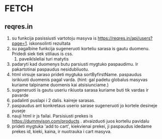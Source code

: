 # FETCH

## reqres.in

1. su funkcija pasissiusti vartotoju masyva is https://reqres.in/api/users?page=1. iskonsolinti rezultata
2. su pagalbine funkcija sugeneruoti korteliu sarasa is gautu duomenu. Pridedi siek tiek stiliaus is css.
   1. paveiklsleliai turi matytis
3. padaryti kad duomenys butu parsiusti mygtuko paspaudimu. Ir pakartotinai paspaudus nesidubliuotu.
4. html virsuje saraso prideti mygtuka sortByfirstName. paspaudus isrikiuoti duomenis pagal varda. (hint: gal padetu globalus masyvas kuriame talpiname duomenis kai atsisiunciame.)
5. sugeneruoti is gautu useriu rikiuota sarasa kuriame buti tik vardas ir pavarde
6. padalinti puslapi i 2 dalis. kaireje sarasas.
7. paspaudus ant konkretaus userio sarase sugeneruoti jo kortele desineje puseje 
8. nauji html ir js failai. Parsisiusti prekes is https://dummyjson.com/products . atvaizduoti juos korteliu pavidalu
9. prideti mygtuka 'add to cart', kiekvienai prekei, ji paspaudus idedame prekes id, kieki, kaina, ir nuotrauka i cart masyva.